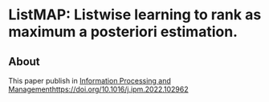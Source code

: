 # ListMAP: Listwise learning to rank as maximum a posteriori estimation.

## About
This paper publish in [Information Processing and Management](https://doi.org/10.1016/j.ipm.2022.102962)https://doi.org/10.1016/j.ipm.2022.102962 

